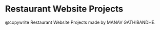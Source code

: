 # Restaurant Website Projects <br>

@copywrite Restaurant Website Projects made by MANAV GATHIBANDHE.<br>
